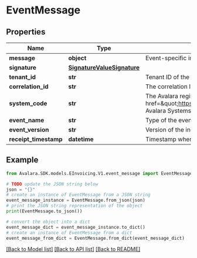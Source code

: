 # EventMessage


## Properties

Name | Type | Description | Notes
------------ | ------------- | ------------- | -------------
**message** | **object** | Event-specific information | 
**signature** | [**SignatureValueSignature**](SignatureValueSignature.md) |  | 
**tenant_id** | **str** | Tenant ID of the event | 
**correlation_id** | **str** | The correlation ID used by Avalara to aid in tracing through to provenance of this event massage. | [optional] 
**system_code** | **str** | The Avalara registered code for the system. See &lt;a href&#x3D;\&quot;https://avalara.atlassian.net/wiki/spaces/AIM/pages/637250338966/Taxonomy+Avalara+Systems\&quot;&gt;Taxonomy&amp;#58; Avalara Systems&lt;/a&gt; | 
**event_name** | **str** | Type of the event | 
**event_version** | **str** | Version of the included payload. | [optional] 
**receipt_timestamp** | **datetime** | Timestamp when the event was received by the dispatch service. | [optional] 

## Example

```python
from Avalara.SDK.models.EInvoicing.V1.event_message import EventMessage

# TODO update the JSON string below
json = "{}"
# create an instance of EventMessage from a JSON string
event_message_instance = EventMessage.from_json(json)
# print the JSON string representation of the object
print(EventMessage.to_json())

# convert the object into a dict
event_message_dict = event_message_instance.to_dict()
# create an instance of EventMessage from a dict
event_message_from_dict = EventMessage.from_dict(event_message_dict)
```
[[Back to Model list]](../README.md#documentation-for-models) [[Back to API list]](../README.md#documentation-for-api-endpoints) [[Back to README]](../README.md)


